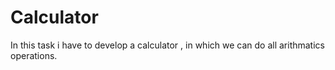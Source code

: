 # Calculator

In this task i have to develop a calculator , in which we can do all arithmatics operations.
